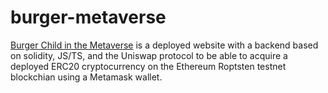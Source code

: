 # burger-metaverse
[Burger Child in the Metaverse](https://www.burgerchild.com/) is a deployed website with a backend based on solidity, JS/TS, and the Uniswap protocol to be able to acquire a deployed ERC20 cryptocurrency on the Ethereum Roptsten testnet blockchian using a Metamask wallet.

